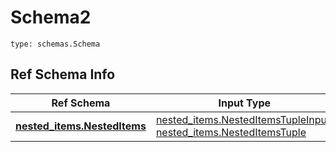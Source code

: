 # Schema2
```
type: schemas.Schema
```

## Ref Schema Info
Ref Schema | Input Type | Output Type
---------- | ---------- | -----------
[**nested_items.NestedItems**](../../../../../../components/schema/nested_items.md) | [nested_items.NestedItemsTupleInput](../../../../../../components/schema/nested_items.md#nesteditemstupleinput), [nested_items.NestedItemsTuple](../../../../../../components/schema/nested_items.md#nesteditemstuple) | [nested_items.NestedItemsTuple](../../../../../../components/schema/nested_items.md#nesteditemstuple)
